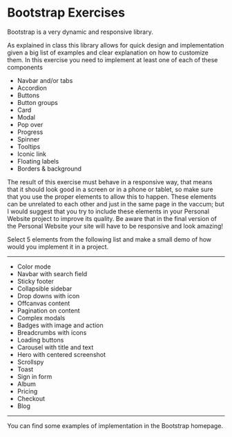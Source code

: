 # Bootstrap Exercises

Bootstrap is a very dynamic and responsive library.

As explained in class this library allows for quick design and implementation given a big list of examples and clear explanation on how to customize them.
In this exercise you need to implement at least one of each of these components

- Navbar and/or tabs <!--Listo-->
- Accordion <!--Listo-->
- Buttons <!--Listo-->
- Button groups <!--Listo-->
- Card <!--Listo-->
- Modal <!--Listo-->
- Pop over
- Progress <!--Listo-->
- Spinner <!--Listo-->
- Tooltips
- Iconic link
- Floating labels
- Borders & background <!--Listo-->

The result of this exercise must behave in a responsive way, that means that it should look good in a screen or in a phone or tablet, so make sure that you use the proper elements to allow this to happen. These elements can be unrelated to each other and just in the same page in the vaccum; but I would suggest that you try to include these elements in your Personal Website project to improve its quality. Be aware that in the final version of the Personal Website your site will have to be responsive and look amazing!

Select 5 elements from the following list and make a small demo of how would you implement it in a project.

---

- Color mode
- Navbar with search field <!--Listo-->
- Sticky footer <!--Listo-->
- Collapsible sidebar <!--Listo-->
- Drop downs with icon <!--Listo-->
- Offcanvas content <!--Listo-->
- Pagination on content
- Complex modals
- Badges with image and action
- Breadcrumbs with icons
- Loading buttons
- Carousel with title and text
- Hero with centered screenshot
- Scrollspy
- Toast
- Sign in form
- Album
- Pricing
- Checkout
- Blog

---

You can find some examples of implementation in the Bootstrap homepage.
